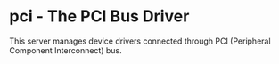 pci - The PCI Bus Driver
=========================

This server manages device drivers connected through PCI (Peripheral Component
Interconnect) bus.
